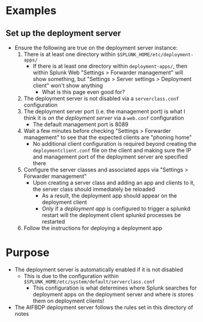 # Examples
## Set up the deployment server
- Ensure the following are true on the deployment server instance:
  1) There is at least one directory within `$SPLUNK_HOME/etc/deployment-apps/`
      - If there is at least one directory within `deployment-apps/`, then within Splunk Web "Settings > Forwarder management" will show something,
        but "Settings > Server settings > Deployment client" won't show anything
        - What is this page even good for?
  2) The deployment server is not disabled via a `serverclass.conf` configuration
  3) The deployment server port (i.e. the management port) is what I think it is _on the deployment server_ via a `web.conf` configuration
      - The default management port is 8089
  4) Wait a few minutes before checking "Settings > Forwarder management" to see that the expected clients are "phoning home"
      - No additional client configuration is required beyond creating the `deploymentclient.conf` file on the client and making sure the IP and
        management port of the deployment server are specified there
  5) Configure the server classes and associated apps via "Settings > Forwarder management"
      - Upon creating a server class and adding an app and clients to it, the server class should immediately be reloaded
        - As a result, the deployment app should appear on the deployment client
        - Only if a _deployment app_ is configured to trigger a splunkd restart will the deployment client splunkd processes be restarted
  6) Follow the instructions for deploying a deployment app
# Purpose
- The deployment server is automatically enabled if it is not disabled
  - This is due to the configuration within `$SPLUNK_HOME/etc/system/default/serverclass.conf`
    - This configuration is what determines where Splunk searches for deployment apps on the deployment server and where is stores them on deployment
      clients!
- The AIFBDP deployment server follows the rules set in this directory of notes
